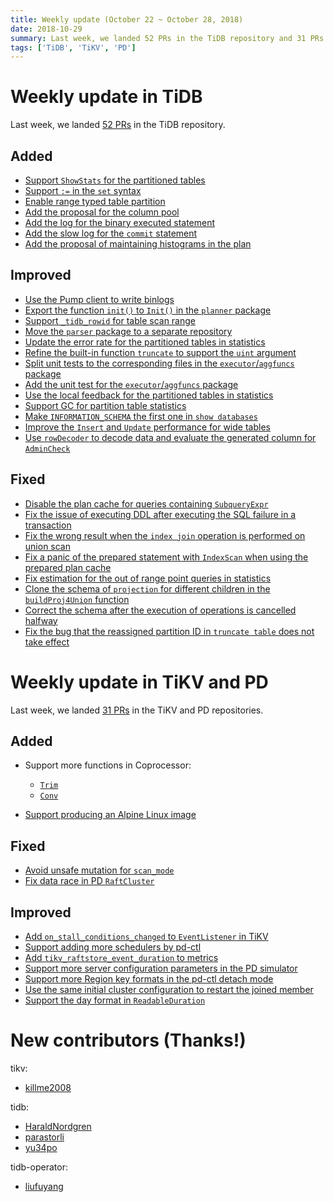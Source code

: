 ```yaml
---
title: Weekly update (October 22 ~ October 28, 2018)
date: 2018-10-29
summary: Last week, we landed 52 PRs in the TiDB repository and 31 PRs in the TiKV and PD repositories.
tags: ['TiDB', 'TiKV', 'PD']
---
```


# Weekly update in TiDB

Last week, we landed [52 PRs](https://github.com/pingcap/tidb/pulls?utf8=%E2%9C%93&q=is%3Apr+is%3Amerged+merged%3A2018-10-22..2018-10-28+) in the TiDB repository.

## Added

* [Support `ShowStats` for the partitioned tables](https://github.com/pingcap/tidb/pull/8023)
* [Support `:=` in the `set` syntax](https://github.com/pingcap/tidb/pull/8018)
* [Enable range typed table partition](https://github.com/pingcap/tidb/pull/8011)
* [Add the proposal for the column pool](https://github.com/pingcap/tidb/pull/7988)
* [Add the log for the binary executed statement](https://github.com/pingcap/tidb/pull/7987)
* [Add the slow log for the `commit` statement](https://github.com/pingcap/tidb/pull/7983)
* [Add the proposal of maintaining histograms in the plan](https://github.com/pingcap/tidb/pull/7605)

## Improved

* [Use the Pump client to write binlogs](https://github.com/pingcap/tidb/pull/8070)
* [Export the function `init()` to `Init()` in the `planner` package](https://github.com/pingcap/tidb/pull/8060)
* [Support `_tidb_rowid` for table scan range](https://github.com/pingcap/tidb/pull/8047)
* [Move the `parser` package to a separate repository](https://github.com/pingcap/tidb/pull/8036)
* [Update the error rate for the partitioned tables in statistics](https://github.com/pingcap/tidb/pull/8022)
* [Refine the built-in function `truncate` to support the `uint` argument](https://github.com/pingcap/tidb/pull/8000)
* [Split unit tests to the corresponding files in the `executor`/`aggfuncs` package](https://github.com/pingcap/tidb/pull/7993)
* [Add the unit test for the `executor`/`aggfuncs` package](https://github.com/pingcap/tidb/pull/7966)
* [Use the local feedback for the partitioned tables in statistics](https://github.com/pingcap/tidb/pull/7963)
* [Support GC for partition table statistics](https://github.com/pingcap/tidb/pull/7962)
* [Make `INFORMATION_SCHEMA` the first one in `show databases`](https://github.com/pingcap/tidb/pull/7938)
* [Improve the `Insert` and `Update` performance for wide tables](https://github.com/pingcap/tidb/pull/7935)
* [Use `rowDecoder` to decode data and evaluate the generated column for `AdminCheck`](https://github.com/pingcap/tidb/pull/7862)

## Fixed

* [Disable the plan cache for queries containing `SubqueryExpr`](https://github.com/pingcap/tidb/pull/8064)
* [Fix the issue of executing DDL after executing the SQL failure in a transaction](https://github.com/pingcap/tidb/pull/8044)
* [Fix the wrong result when the `index join` operation is performed on union scan](https://github.com/pingcap/tidb/pull/8031)
* [Fix a panic of the prepared statement with `IndexScan` when using the prepared plan cache](https://github.com/pingcap/tidb/pull/8017)
* [Fix estimation for the out of range point queries in statistics](https://github.com/pingcap/tidb/pull/8015)
* [Clone the schema of `projection` for different children in the `buildProj4Union` function](https://github.com/pingcap/tidb/pull/7999)
* [Correct the schema after the execution of operations is cancelled halfway](https://github.com/pingcap/tidb/pull/7997)
* [Fix the bug that the reassigned partition ID in `truncate table` does not take effect](https://github.com/pingcap/tidb/pull/7919)

# Weekly update in TiKV and PD

Last week, we landed [31 PRs](https://github.com/search?utf8=%E2%9C%93&q=repo%3Atikv%2Ftikv+repo%3Apingcap%2Fpd+is%3Apr+is%3Amerged+merged%3A2018-10-22..2018-10-28&type=Issues) in the TiKV and PD repositories.

## Added

- Support more functions in Coprocessor:
    
    - [`Trim`](https://github.com/tikv/tikv/pull/3698)
    - [`Conv`](https://github.com/tikv/tikv/pull/3691)

- [Support producing an Alpine Linux image](https://github.com/tikv/tikv/pull/3697)

## Fixed

- [Avoid unsafe mutation for `scan_mode`](https://github.com/tikv/tikv/pull/3696)
- [Fix data race in PD `RaftCluster`](https://github.com/pingcap/pd/pull/1272)

## Improved

- [Add `on_stall_conditions_changed` to `EventListener` in TiKV](https://github.com/tikv/tikv/pull/3712)
- [Support adding more schedulers by pd-ctl](https://github.com/pingcap/pd/pull/1288)
- [Add `tikv_raftstore_event_duration` to metrics](https://github.com/tikv/tikv/pull/3700)
- [Support more server configuration parameters in the PD simulator](https://github.com/pingcap/pd/pull/1281)
- [Support more Region key formats in the pd-ctl detach mode](https://github.com/pingcap/pd/pull/1298)
- [Use the same initial cluster configuration to restart the joined member](https://github.com/pingcap/pd/pull/1279)
- [Support the day format in `ReadableDuration`](https://github.com/tikv/tikv/pull/3687)

# New contributors (Thanks!)

tikv:

- [killme2008](https://github.com/killme2008)

tidb:

- [HaraldNordgren](https://github.com/HaraldNordgren)
- [parastorli](https://github.com/parastorli)
- [yu34po](https://github.com/yu34po)

tidb-operator:

- [liufuyang](https://github.com/liufuyang)